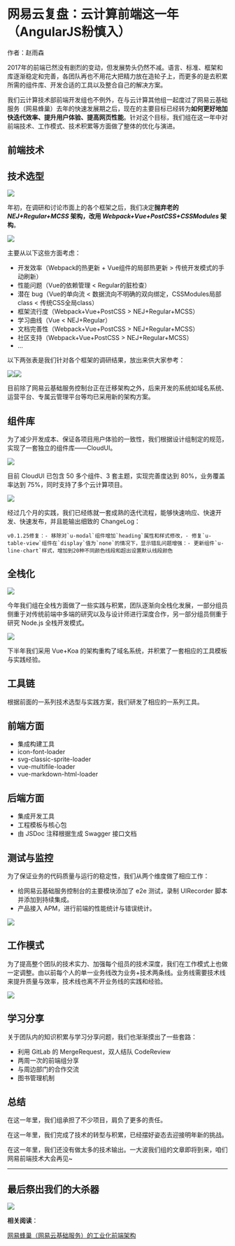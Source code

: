 # 网易云复盘：云计算前端这一年（AngularJS粉慎入）

作者：赵雨森

2017年的前端已然没有剧烈的变动，但发展势头仍然不减。语言、标准、框架和库逐渐稳定和完善，各团队再也不用花大把精力放在造轮子上，而更多的是去积累所需的组件库、开发合适的工具以及整合自己的解决方案。

我们云计算技术部前端开发组也不例外，在与云计算其他组一起度过了网易云基础服务（网易蜂巢）去年的快速发展期之后，现在的主要目标已经转为**如何更好地加快迭代效率、提升用户体验、提高网页性能**。针对这个目标，我们组在这一年中对前端技术、工作模式、技术积累等方面做了整体的优化与演进。

## 前端技术

## 技术选型

![](https://pic3.zhimg.com/v2-bf11c774c4a8877df38b08083041f3d5_b.jpg)

年初，在调研和讨论市面上的各个框架之后，我们决定**抛弃老的 _NEJ+Regular+MCSS_ 架构，改用 _Webpack+Vue+PostCSS+CSSModules_ 架构**。

![](https://pic4.zhimg.com/v2-3b49f4a6a8f0470862c68cd6fa1f0f41_b.jpg)

主要从以下这些方面考虑：

*   开发效率（Webpack的热更新 + Vue组件的局部热更新 > 传统开发模式的手动刷新）
*   性能问题（Vue的依赖管理 < Regular的脏检查）
*   潜在 bug（Vue的单向流 < 数据流向不明确的双向绑定，CSSModules局部class < 传统CSS全局class）
*   框架流行度（Webpack+Vue+PostCSS > NEJ+Regular+MCSS）
*   学习曲线（Vue < NEJ+Regular）
*   文档完善性（Webpack+Vue+PostCSS > NEJ+Regular+MCSS）
*   社区支持（Webpack+Vue+PostCSS > NEJ+Regular+MCSS）
*   ...

以下两张表是我们针对各个框架的调研结果，放出来供大家参考：

![](https://pic4.zhimg.com/v2-e752fec5ce87a5073afbf7c0bcaf165f_b.jpg)![](https://pic3.zhimg.com/v2-4b1597663b187086887f73b2b1d913ab_b.jpg)

目前除了网易云基础服务控制台正在迁移架构之外，后来开发的系统如域名系统、运营平台、专属云管理平台等均已采用新的架构方案。

## 组件库

为了减少开发成本、保证各项目用户体验的一致性，我们根据设计组制定的规范，实现了一套独立的组件库——CloudUI。

![](https://pic2.zhimg.com/v2-d675e30d2657fae739db130d58dc0e8e_b.jpg)

目前 CloudUI 已包含 50 多个组件、3 套主题，实现完善度达到 80%，业务覆盖率达到 75%，同时支持了多个云计算项目。

![](https://pic4.zhimg.com/v2-ed5f2ce2d369d4e420a524b70820332b_b.jpg)

经过几个月的实践，我们已经练就一套成熟的迭代流程，能够快速响应、快速开发、快速发布，并且能输出细致的 ChangeLog：

<div>

    v0.1.25修复：- 移除对`u-modal`组件增加`heading`属性和样式修改，- 修复`u-table-view`组件在`display`值为`none`的情况下，显示错乱问题增强：- 更新组件`u-line-chart`样式，增加到20种不同颜色线段和超出设置默认线段颜色

</div>

## 全栈化

![](https://pic3.zhimg.com/v2-96635c917f3d56bb3fcd7736bae67dc1_b.jpg)

今年我们组在全栈方面做了一些实践与积累，团队逐渐向全栈化发展，一部分组员侧重于对传统前端中多端的研究以及与设计师进行深度合作，另一部分组员侧重于研究 Node.js 全栈开发模式。

![](https://pic3.zhimg.com/v2-d806a3d7e2a42734831ea1e10b45b441_b.jpg)

下半年我们采用 Vue+Koa 的架构重构了域名系统，并积累了一套相应的工具模板与实践经验。

## 工具链

根据前面的一系列技术选型与实践方案，我们研发了相应的一系列工具。

## 前端方面

*   集成构建工具
*   icon-font-loader
*   svg-classic-sprite-loader
*   vue-multifile-loader
*   vue-markdown-html-loader

## 后端方面

*   集成开发工具
*   工程模板与核心包
*   由 JSDoc 注释根据生成 Swagger 接口文档

## 测试与监控

为了保证业务的代码质量与运行的稳定性，我们从两个维度做了相应工作：

*   给网易云基础服务控制台的主要模块添加了 e2e 测试，录制 UIRecorder 脚本并添加到持续集成。
*   产品接入 APM，进行前端的性能统计与错误统计。

![](https://pic3.zhimg.com/v2-78d8b4137a9eb6dc6169114ffb9d908c_b.jpg)

## 工作模式

为了提高整个团队的技术实力、加强每个组员的技术深度，我们在工作模式上也做一定调整。由以前每个人的单一业务线改为业务+技术两条线。业务线需要技术线来提升质量与效率，技术线也离不开业务线的实践和经验。

![](https://pic2.zhimg.com/v2-6278e60f59d743848b30a575e1ade214_b.jpg)

## 学习分享

关于团队内的知识积累与学习分享问题，我们也渐渐摸出了一些套路：

*   利用 GitLab 的 MergeRequest，双人结队 CodeReview
*   两周一次的前端组分享
*   与周边部门的合作交流
*   图书管理机制

## 总结

在这一年里，我们组承担了不少项目，肩负了更多的责任。

在这一年里，我们完成了技术的转型与积累，已经摆好姿态去迎接明年新的挑战。

在这一年里，我们还没有做太多的技术输出。一大波我们组的文章即将到来，咱们网易前端技术大会再见~

* * *

## 最后祭出我们的大杀器

![](https://pic2.zhimg.com/v2-43f548e29cf26033b730c7e0357314a2_b.jpg)

**相关阅读**：

[网易蜂巢（网易云基础服务）的工业化前端架构](https:http://blog.163yun.com/archives/759)